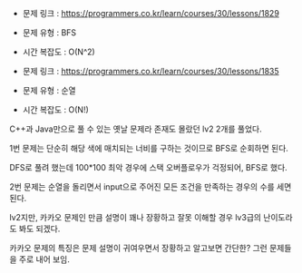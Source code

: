 * 문제 링크 : https://programmers.co.kr/learn/courses/30/lessons/1829
* 문제 유형 : BFS
* 시간 복잡도 : O(N^2)

* 문제 링크 : https://programmers.co.kr/learn/courses/30/lessons/1835
* 문제 유형 : 순열
* 시간 복잡도 : O(N!)

C++과 Java만으로 풀 수 있는 옛날 문제라 존재도 몰랐던 lv2 2개를 풀었다.

1번 문제는 단순히 해당 색에 매치되는 너비를 구하는 것이므로 BFS로 순회하면 된다.

DFS로 풀려 했는데 100*100 최악 경우에 스택 오버플로우가 걱정되어, BFS로 했다.

2번 문제는 순열을 돌리면서 input으로 주어진 모든 조건을 만족하는 경우의 수를 세면 된다.

lv2지만, 카카오 문제인 만큼 설명이 꽤나 장황하고 잘못 이해할 경우 lv3급의 난이도라도 봐도 되겠다.

카카오 문제의 특징은 문제 설명이 귀여우면서 장황하고 알고보면 간단한? 그런 문제들을 주로 내어 보임.
